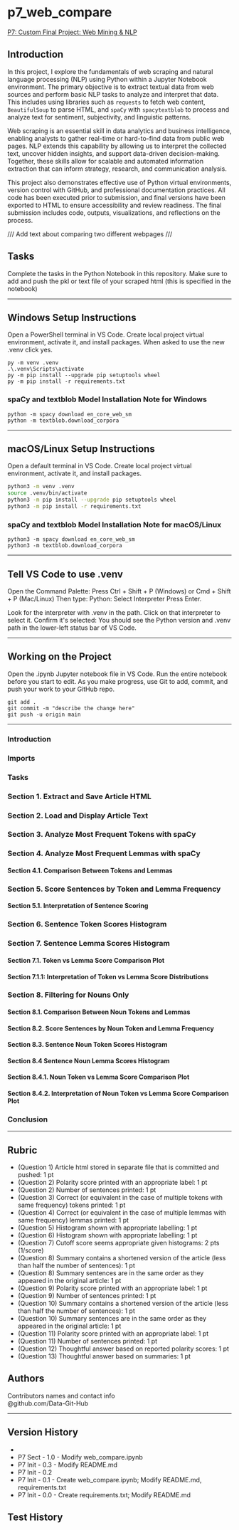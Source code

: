 # p7_web_compare

[P7: Custom Final Project: Web Mining & NLP](https://github.com/Data-Git-Hub/p7_web_compare)

## Introduction
In this project, I explore the fundamentals of web scraping and natural language processing (NLP) using Python within a Jupyter Notebook environment. The primary objective is to extract textual data from web sources and perform basic NLP tasks to analyze and interpret that data. This includes using libraries such as `requests` to fetch web content, `BeautifulSoup` to parse HTML, and `spaCy` with `spacytextblob` to process and analyze text for sentiment, subjectivity, and linguistic patterns.

Web scraping is an essential skill in data analytics and business intelligence, enabling analysts to gather real-time or hard-to-find data from public web pages. NLP extends this capability by allowing us to interpret the collected text, uncover hidden insights, and support data-driven decision-making. Together, these skills allow for scalable and automated information extraction that can inform strategy, research, and communication analysis.

This project also demonstrates effective use of Python virtual environments, version control with GitHub, and professional documentation practices. All code has been executed prior to submission, and final versions have been exported to HTML to ensure accessibility and review readiness. The final submission includes code, outputs, visualizations, and reflections on the process.

/// Add text about comparing two different webpages ///

## Tasks

Complete the tasks in the Python Notebook in this repository.
Make sure to add and push the pkl or text file of your scraped html (this is specified in the notebook)

---

## Windows Setup Instructions

Open a PowerShell terminal in VS Code. 
Create local project virtual environment, activate it, and install packages. 
When asked to use the new .venv click yes. 

```shell
py -m venv .venv
.\.venv\Scripts\activate
py -m pip install --upgrade pip setuptools wheel
py -m pip install -r requirements.txt
```

### spaCy and textblob Model Installation Note for Windows

```shell
python -m spacy download en_core_web_sm
python -m textblob.download_corpora
```
---

## macOS/Linux Setup Instructions

Open a default terminal in VS Code. 
Create local project virtual environment, activate it, and install packages. 

```zsh
python3 -m venv .venv
source .venv/bin/activate
python3 -m pip install --upgrade pip setuptools wheel
python3 -m pip install -r requirements.txt
```

### spaCy and textblob Model Installation Note for macOS/Linux

```shell
python3 -m spacy download en_core_web_sm
python3 -m textblob.download_corpora
```
---

## Tell VS Code to use .venv

Open the Command Palette: Press Ctrl + Shift + P (Windows) or Cmd + Shift + P (Mac/Linux)
Then type: Python: Select Interpreter
Press Enter.

Look for the interpreter with .venv in the path.
Click on that interpreter to select it.
Confirm it's selected: You should see the Python version and .venv path in the lower-left status bar of VS Code.

---

## Working on the Project

Open the .ipynb Jupyter notebook file in VS Code. 
Run the entire notebook before you start to edit. 
As you make progress, use Git to add, commit, and push your work to your GitHub repo.

```shell
git add .
git commit -m "describe the change here"
git push -u origin main
```

---

### Introduction

### Imports

### Tasks

### Section 1. Extract and Save Article HTML

### Section 2. Load and Display Article Text

### Section 3. Analyze Most Frequent Tokens with spaCy

### Section 4. Analyze Most Frequent Lemmas with spaCy

#### Section 4.1. Comparison Between Tokens and Lemmas

### Section 5. Score Sentences by Token and Lemma Frequency

#### Section 5.1. Interpretation of Sentence Scoring

### Section 6. Sentence Token Scores Histogram

### Section 7. Sentence Lemma Scores Histogram

#### Section 7.1. Token vs Lemma Score Comparison Plot

#### Section 7.1.1: Interpretation of Token vs Lemma Score Distributions

### Section 8. Filtering for Nouns Only

#### Section 8.1. Comparison Between Noun Tokens and Lemmas

#### Section 8.2. Score Sentences by Noun Token and Lemma Frequency

#### Section 8.3. Sentence Noun Token Scores Histogram

#### Section 8.4 Sentence Noun Lemma Scores Histogram

#### Section 8.4.1. Noun Token vs Lemma Score Comparison Plot

#### Section 8.4.2. Interpretation of Noun Token vs Lemma Score Comparison Plot

### Conclusion

---

## Rubric

* (Question 1) Article html stored in separate file that is committed and pushed: 1 pt
* (Question 2) Polarity score printed with an appropriate label: 1 pt
* (Question 2) Number of sentences printed: 1 pt
* (Question 3) Correct (or equivalent in the case of multiple tokens with same frequency) tokens printed: 1 pt
* (Question 4) Correct (or equivalent in the case of multiple lemmas with same frequency) lemmas printed: 1 pt
* (Question 5) Histogram shown with appropriate labelling: 1 pt
* (Question 6) Histogram shown with appropriate labelling: 1 pt
* (Question 7) Cutoff score seems appropriate given histograms: 2 pts (1/score)
* (Question 8) Summary contains a shortened version of the article (less than half the number of sentences): 1 pt
* (Question 8) Summary sentences are in the same order as they appeared in the original article: 1 pt
* (Question 9) Polarity score printed with an appropriate label: 1 pt
* (Question 9) Number of sentences printed: 1 pt
* (Question 10) Summary contains a shortened version of the article (less than half the number of sentences): 1 pt
* (Question 10) Summary sentences are in the same order as they appeared in the original article: 1 pt
* (Question 11) Polarity score printed with an appropriate label: 1 pt
* (Question 11) Number of sentences printed: 1 pt
* (Question 12) Thoughtful answer based on reported polarity scores: 1 pt
* (Question 13) Thoughtful answer based on summaries: 1 pt

## Authors

Contributors names and contact info <br>
@github.com/Data-Git-Hub <br>

---

## Version History
- 
- P7 Sect - 1.0 - Modify web_compare.ipynb
- P7 Init - 0.3 - Modify README.md
- P7 Init - 0.2
- P7 Init - 0.1 - Create web_compare.ipynb; Modify README.md, requirements.txt
- P7 Init - 0.0 - Create requirements.txt; Modify README.md
## Test History